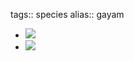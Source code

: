 tags:: species
alias:: gayam

- ![](https://peach-geographical-bat-397.mypinata.cloud/ipfs/Qmc2VxxWA4kmYpGdgqE6n6upQo9Z3Hk9xybb1YHGgPr5Vu)
- ![](https://peach-geographical-bat-397.mypinata.cloud/ipfs/QmPpHbkkrr5hu8EjT14M3UMoujxRzJHsk2qS2pSCQrF89R)